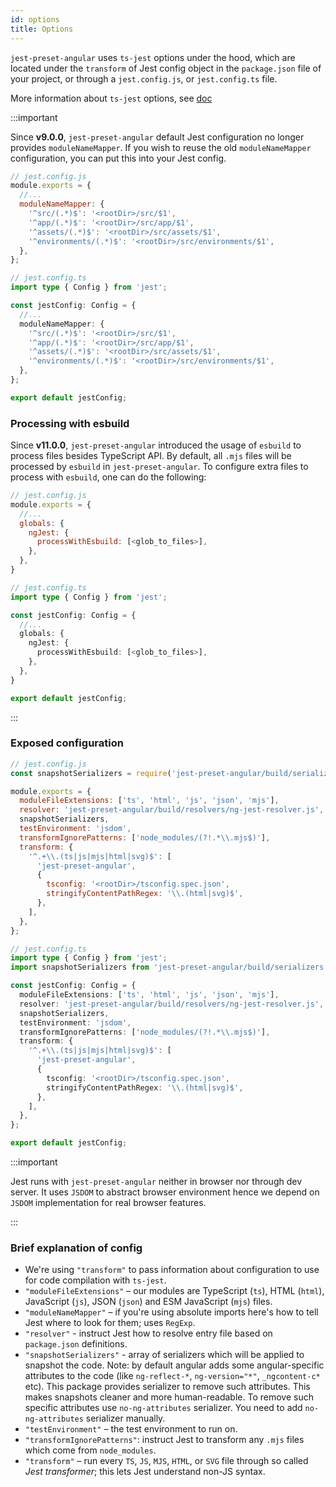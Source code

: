```yaml
---
id: options
title: Options
---
```


`jest-preset-angular` uses `ts-jest` options under the hood, which are located under the `transform` of Jest config object
in the `package.json` file of your project, or through a `jest.config.js`, or `jest.config.ts` file.

More information about `ts-jest` options, see [doc](https://kulshekhar.github.io/ts-jest/docs/getting-started/options)

:::important

Since **v9.0.0**, `jest-preset-angular` default Jest configuration no longer provides `moduleNameMapper`. If you wish to reuse
the old `moduleNameMapper` configuration, you can put this into your Jest config.

```js tab
// jest.config.js
module.exports = {
  //...
  moduleNameMapper: {
    '^src/(.*)$': '<rootDir>/src/$1',
    '^app/(.*)$': '<rootDir>/src/app/$1',
    '^assets/(.*)$': '<rootDir>/src/assets/$1',
    '^environments/(.*)$': '<rootDir>/src/environments/$1',
  },
};
```

```ts tab
// jest.config.ts
import type { Config } from 'jest';

const jestConfig: Config = {
  //...
  moduleNameMapper: {
    '^src/(.*)$': '<rootDir>/src/$1',
    '^app/(.*)$': '<rootDir>/src/app/$1',
    '^assets/(.*)$': '<rootDir>/src/assets/$1',
    '^environments/(.*)$': '<rootDir>/src/environments/$1',
  },
};

export default jestConfig;
```

### Processing with esbuild

Since **v11.0.0**, `jest-preset-angular` introduced the usage of `esbuild` to process files besides TypeScript API. By default, all `.mjs` files
will be processed by `esbuild` in `jest-preset-angular`. To configure extra files to process with `esbuild`, one can do the following:

```js tab
// jest.config.js
module.exports = {
  //...
  globals: {
    ngJest: {
      processWithEsbuild: [<glob_to_files>],
    },
  },
}
```

```ts tab
// jest.config.ts
import type { Config } from 'jest';

const jestConfig: Config = {
  //...
  globals: {
    ngJest: {
      processWithEsbuild: [<glob_to_files>],
    },
  },
}

export default jestConfig;
```

:::

### Exposed configuration

```js tab
// jest.config.js
const snapshotSerializers = require('jest-preset-angular/build/serializers');

module.exports = {
  moduleFileExtensions: ['ts', 'html', 'js', 'json', 'mjs'],
  resolver: 'jest-preset-angular/build/resolvers/ng-jest-resolver.js',
  snapshotSerializers,
  testEnvironment: 'jsdom',
  transformIgnorePatterns: ['node_modules/(?!.*\\.mjs$)'],
  transform: {
    '^.+\\.(ts|js|mjs|html|svg)$': [
      'jest-preset-angular',
      {
        tsconfig: '<rootDir>/tsconfig.spec.json',
        stringifyContentPathRegex: '\\.(html|svg)$',
      },
    ],
  },
};
```

```ts tab
// jest.config.ts
import type { Config } from 'jest';
import snapshotSerializers from 'jest-preset-angular/build/serializers';

const jestConfig: Config = {
  moduleFileExtensions: ['ts', 'html', 'js', 'json', 'mjs'],
  resolver: 'jest-preset-angular/build/resolvers/ng-jest-resolver.js',
  snapshotSerializers,
  testEnvironment: 'jsdom',
  transformIgnorePatterns: ['node_modules/(?!.*\\.mjs$)'],
  transform: {
    '^.+\\.(ts|js|mjs|html|svg)$': [
      'jest-preset-angular',
      {
        tsconfig: '<rootDir>/tsconfig.spec.json',
        stringifyContentPathRegex: '\\.(html|svg)$',
      },
    ],
  },
};

export default jestConfig;
```

:::important

Jest runs with `jest-preset-angular` neither in browser nor through dev server. It uses `JSDOM` to abstract browser environment hence we depend on
`JSDOM` implementation for real browser features.

:::

### Brief explanation of config

- We're using `"transform"` to pass information about configuration to use for code compilation with `ts-jest`.
- `"moduleFileExtensions"` – our modules are TypeScript (`ts`), HTML (`html`), JavaScript (`js`), JSON (`json`) and ESM JavaScript (`mjs`) files.
- `"moduleNameMapper"` – if you're using absolute imports here's how to tell Jest where to look for them; uses `RegExp`.
- `"resolver"` - instruct Jest how to resolve entry file based on `package.json` definitions.
- `"snapshotSerializers"` - array of serializers which will be applied to snapshot the code. Note: by default angular adds
  some angular-specific attributes to the code (like `ng-reflect-*`, `ng-version="*"`, `_ngcontent-c*` etc).
  This package provides serializer to remove such attributes. This makes snapshots cleaner and more human-readable.
  To remove such specific attributes use `no-ng-attributes` serializer. You need to add `no-ng-attributes` serializer manually.
- `"testEnvironment"` – the test environment to run on.
- `"transformIgnorePatterns"`: instruct Jest to transform any `.mjs` files which come from `node_modules`.
- `"transform"` – run every `TS`, `JS`, `MJS`, `HTML`, or `SVG` file through so called _Jest transformer_; this lets Jest understand non-JS syntax.
